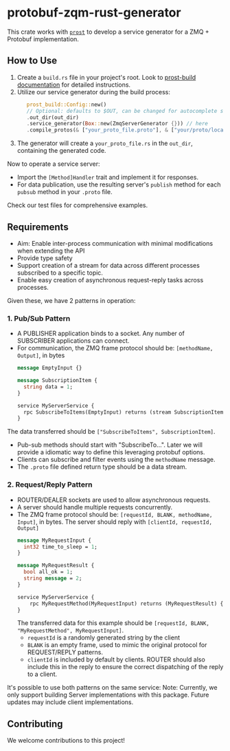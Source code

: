 # protobuf-zqm-rust-generator

This crate works with [`prost`](https://github.com/tokio-rs/prost) to develop a service generator for a ZMQ + Protobuf implementation.

## How to Use

1. Create a `build.rs` file in your project's root. Look
   to [prost-build documentation](https://docs.rs/prost-build/latest/prost_build/) for detailed instructions.
2. Utilize our service generator during the build process:
     ```rust
        prost_build::Config::new()
        // Optional: defaults to $OUT, can be changed for autocomplete support
        .out_dir(out_dir)
        .service_generator(Box::new(ZmqServerGenerator {})) // here
        .compile_protos(& ["your_proto_file.proto"], & ["your/proto/location/"])
     ```
3. The generator will create a `your_proto_file.rs` in the `out_dir`, containing the generated code.

Now to operate a service server:

- Import the `[Method]Handler` trait and implement it for responses.
- For data publication, use the resulting server's `publish` method for each `pubsub` method in your `.proto` file.

Check our test files for comprehensive examples.

## Requirements

- Aim: Enable inter-process communication with minimal modifications when extending the API
- Provide type safety
- Support creation of a stream for data across different processes subscribed to a specific topic.
- Enable easy creation of asynchronous request-reply tasks across processes.

Given these, we have 2 patterns in operation:

### 1. Pub/Sub Pattern

- A PUBLISHER application binds to a socket. Any number of SUBSCRIBER applications can connect.
- For communication, the ZMQ frame protocol should be: `[methodName, Output]`, in bytes
    ```proto
    message EmptyInput {}

    message SubscriptionItem {
      string data = 1;
    }

    service MyServerService {
      rpc SubscribeToItems(EmptyInput) returns (stream SubscriptionItem) {}
    }
    ```

The data transferred should be `["SubscribeToItems", SubscriptionItem]`.

- Pub-sub methods should start with "SubscribeTo...". Later we will provide a idiomatic way to define this leveraging protobuf options.
- Clients can subscribe and filter events using the `methodName` message.
- The `.proto` file defined return type should be a data stream.

### 2. Request/Reply Pattern

- ROUTER/DEALER sockets are used to allow asynchronous requests.
- A server should handle multiple requests concurrently.
- The ZMQ frame protocol should be: `[requestId, BLANK, methodName, Input]`, in bytes. The server should reply
  with `[clientId, requestId, Output]`
    ```proto
    message MyRequestInput {
      int32 time_to_sleep = 1;
    }

    message MyRequestResult {
      bool all_ok = 1;
      string message = 2;
    }

    service MyServerService {
        rpc MyRequestMethod(MyRequestInput) returns (MyRequestResult) {}
    }
    ```
  The transferred data for this example should be `[requestId, BLANK, "MyRequestMethod", MyRequestInput]`.
    - `requestId` is a randomly generated string by the client
    - `BLANK` is an empty frame, used to mimic the original protocol for REQUEST/REPLY patterns.
    - `clientId` is included by default by clients. ROUTER should also include this in the reply to ensure the correct
      dispatching of the reply to a client.

It's possible to use both patterns on the same service:
Note: Currently, we only support building Server implementations with this package. Future updates may include client
implementations.

## Contributing

We welcome contributions to this project!